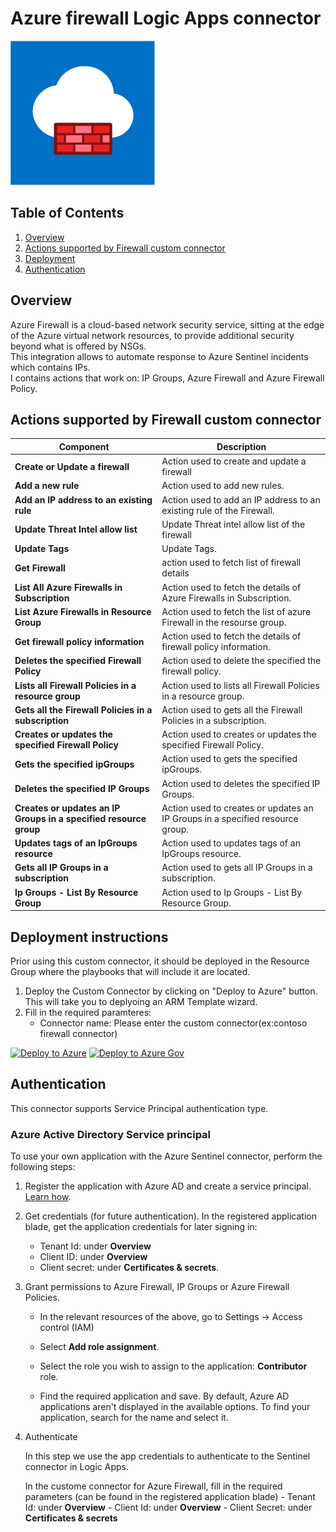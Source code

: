 # Azure firewall Logic Apps connector

![Azure Firewall](./AzureFirewallCustomConnector.png)<br>
## Table of Contents

1. [Overview](#overview)
1. [Actions supported by Firewall custom connector](#actions)
1. [Deployment](#deployment)
1. [Authentication](#Authentication)

<a name="overview">

## Overview
Azure Firewall is a cloud-based network security service, sitting at the edge of the Azure virtual network resources, to provide additional security beyond what is offered by NSGs. <br>
This integration allows to automate response to Azure Sentinel incidents which contains IPs. <br>
I contains actions that work on: IP Groups, Azure Firewall and Azure Firewall Policy.


<a name="actions">

## Actions supported by Firewall custom connector

| Component | Description |
| --------- | -------------- |
| **Create or Update a firewall** | Action used to create and update a firewall|
| **Add a new rule** | Action used to add new rules.|
| **Add an IP address to an existing rule** | Action used to add an IP address to an existing rule of the Firewall.|
| **Update Threat Intel allow list** |Update Threat intel allow list of the firewall|
| **Update Tags** |Update Tags.|
| **Get Firewall** | action used to fetch list of firewall details|
| **List All Azure Firewalls in Subscription** | Action used to fetch the details of Azure Firewalls in Subscription.|
| **List Azure Firewalls in Resource Group** | Action used to fetch the list of azure Firewall in the resourse group. |
| **Get firewall policy information** | Action used to fetch the details of firewall policy information. |
| **Deletes the specified Firewall Policy** | Action used to delete the specified the firewall policy. |
| **Lists all Firewall Policies in a resource group** | Action used to lists all Firewall Policies in a resource group. |
| **Gets all the Firewall Policies in a subscription** | Action used to gets all the Firewall Policies in a subscription. |
| **Creates or updates the specified Firewall Policy** | Action used to creates or updates the specified Firewall Policy. |
| **Gets the specified ipGroups** | Action used to gets the specified ipGroups. |
| **Deletes the specified IP Groups** | Action used to deletes the specified IP Groups. |
| **Creates or updates an IP Groups in a specified resource group** | Action used to creates or updates an IP Groups in a specified resource group. |
| **Updates tags of an IpGroups resource** | Action used to updates tags of an IpGroups resource. |
| **Gets all IP Groups in a subscription** | Action used to gets all IP Groups in a subscription. |
| **Ip Groups - List By Resource Group** | Action used to Ip Groups - List By Resource Group. |

<a name="deployment">

## Deployment instructions 

Prior using this custom connector, it should be deployed in the Resource Group where the playbooks that will include it are located.
<br>
1. Deploy the Custom Connector by clicking on "Deploy to Azure" button. This will take you to deplyoing an ARM Template wizard.
2. Fill in the required paramteres:
    * Connector name: Please enter the custom connector(ex:contoso firewall connector)

[![Deploy to Azure](https://aka.ms/deploytoazurebutton)](https://portal.azure.com/#create/Microsoft.Template/uri/https%3A%2F%2Fraw.githubusercontent.com%2FAzure%2FAzure-Sentinel%2Fmaster%2FPlaybooks%2FAzureFirewall%2FAzureFirewallConnector%2Fazuredeploy.json)
[![Deploy to Azure Gov](https://aka.ms/deploytoazuregovbutton)](https://portal.azure.us/#create/Microsoft.Template/uri/https%3A%2F%2Fraw.githubusercontent.com%2FAzure%2FAzure-Sentinel%2Fmaster%2FPlaybooks%2FAzureFirewall%2FAzureFirewallConnector%2Fazuredeploy.json)


<a name="authentication">

## Authentication
This connector supports Service Principal authentication type.
### Azure Active Directory Service principal
To use your own application with the Azure Sentinel connector, perform the following steps:

1. Register the application with Azure AD and create a service principal. [Learn how](https://docs.microsoft.com/azure/active-directory/develop/howto-create-service-principal-portal#register-an-application-with-azure-ad-and-create-a-service-principal).

1. Get credentials (for future authentication).
    In the registered application blade, get the application credentials for later signing in:

    - Tenant Id: under **Overview**
    - Client ID: under **Overview**
    - Client secret: under **Certificates & secrets**.

1. Grant permissions to Azure Firewall, IP Groups or Azure Firewall Policies.

    - In the relevant resources of the above, go to Settings -> Access control (IAM)

    - Select **Add role assignment**.

    - Select the role you wish to assign to the application: **Contributor** role.

    - Find the required application and save. By default, Azure AD applications aren't displayed in the available options. To find your application, search for the name and select it.

1. Authenticate

    In this step we use the app credentials to authenticate to the Sentinel connector in Logic Apps.

    In the custome connector for Azure Firewall, fill in the required parameters (can be found in the registered application blade)
        - Tenant Id: under **Overview**
        - Client Id: under **Overview**
        - Client Secret: under **Certificates & secrets**
